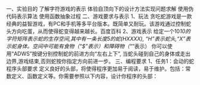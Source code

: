 一、实验目的
了解字符游戏的表示
体验自顶向下的设计方法实现问题求解
使用伪代码表示算法
使用函数抽象过程
二、游戏要求与表示
1、玩法
贪吃蛇游戏是一款经典的益智游戏，有PC和手机等多平台版本。既简单又耐玩。该游戏通过控制蛇头方向吃蛋，从而使得蛇变得越来越长。百度百科
2、游戏表示
给定一个10*10的字符矩阵表示蛇的生存空间,其中有一条长度5的蛇(HXXXX), “H”表示蛇头,“X”表示蛇身体。空间中可能有食物（“$”表示）和障碍物（“*”表示）
你可以使用“ADWS”按键分别控制蛇的前进方向“左右上下”, 当蛇头碰到自己的身体或走出边界,游戏结束,否则蛇按你指定方向前进一步。
三、编程要求
1、任务1：会动的蛇
程序头部要求
定义良好的头部，将使得程序更加易于阅读，易于维护。包括：常数定义、函数定义等。你需要参照以下内容，设计你程序的头部：
